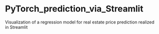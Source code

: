 # PyTorch_prediction_via_Streamlit
Visualization of a regression model for real estate price prediction realized in Streamlit

